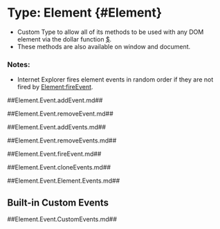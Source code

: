 Type: Element {#Element}
==========================

- Custom Type to allow all of its methods to be used with any DOM element via the dollar function [$][].
- These methods are also available on window and document.

### Notes:
- Internet Explorer fires element events in random order if they are not fired by [Element:fireEvent](#Element:fireEvent).


##Element.Event.addEvent.md##

##Element.Event.removeEvent.md##

##Element.Event.addEvents.md##

##Element.Event.removeEvents.md##

##Element.Event.fireEvent.md##

##Element.Event.cloneEvents.md##

##Element.Event.Element.Events.md##


Built-in Custom Events
----------------------

##Element.Event.CustomEvents.md##


[$]: /core/Element/Element#Window:dollar
[Event:stop]: /core/Types/Event#Event:stop
[Function]: /core/Types/Function
[Function:bind]: /core/Types/Function/#bind
[Function:pass]: /core/Types/Function/#pass
[Function:delay]: /core/Types/Function/#delay
